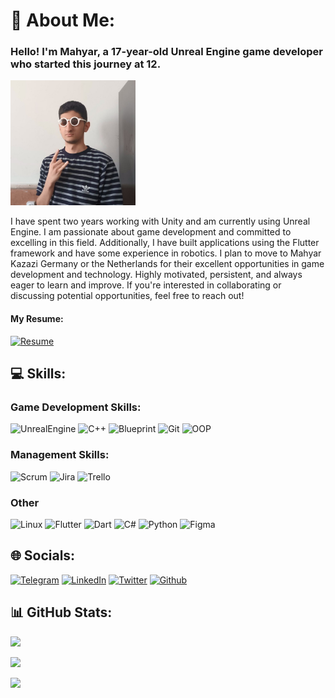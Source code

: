 # 🚀 About Me:
### Hello! I'm **Mahyar**, a 17-year-old **Unreal Engine** game developer who started this journey at 12.
<img src="ProfilePicture.jpg" alt="Profile Picture" width="200"/>

I have spent two years working with Unity and am currently using Unreal
Engine. I am passionate about game development and committed to
excelling in this field. Additionally, I have built applications using the Flutter
framework and have some experience in robotics. I plan to move to
Mahyar Kazazi
Germany or the Netherlands for their excellent opportunities in game
development and technology. Highly motivated, persistent, and always
eager to learn and improve. If you're interested in collaborating or
discussing potential opportunities, feel free to reach out!

#### My Resume:
[![Resume](https://img.shields.io/badge/RESUMsE-%23026F81.svg?style=for-the-badge&logo=ReactiveResume&logoColor=white)](https://rxresu.me/mahyar-86/mahyar-kazazi-resume)
## 💻 Skills:
### Game Development Skills:
![UnrealEngine](https://img.shields.io/badge/Unreal_Engine-%2300599C.svg?style=for-the-badge&logo=unrealengine)
![C++](https://img.shields.io/badge/c++-%2300599C.svg?style=for-the-badge&logo=c%2B%2B&logoColor=white)
![Blueprint](https://img.shields.io/badge/Blueprint-%2300599C.svg?style=for-the-badge&)
![Git](https://img.shields.io/badge/Git-%2300599C.svg?style=for-the-badge&logo=git)
![OOP](https://img.shields.io/badge/OOP-%2300599C.svg?style=for-the-badge&)

### Management Skills:
![Scrum](https://img.shields.io/badge/Scrum-%23026AA7.svg?style=for-the-badge)
![Jira](https://img.shields.io/badge/Jira-%23026AA7.svg?style=for-the-badge&logo=Jira&logoColor=white)
![Trello](https://img.shields.io/badge/Trello-%23026AA7.svg?style=for-the-badge&logo=Trello&logoColor=white)

### Other
![Linux](https://img.shields.io/badge/Linux-%23026AA7.svg?style=for-the-badge&logo=Linux&logoColor=white)
![Flutter](https://img.shields.io/badge/Flutter-%2302569B.svg?style=for-the-badge&logo=Flutter&logoColor=white)
![Dart](https://img.shields.io/badge/dart-%230175C2.svg?style=for-the-badge&logo=dart&logoColor=white) 
![C#](https://img.shields.io/badge/c%23-%23239120.svg?style=for-the-badge&logo=c-sharp&logoColor=white)
![Python](https://img.shields.io/badge/python-3670A0?style=for-the-badge&logo=python&logoColor=ffdd54)
![Figma](https://img.shields.io/badge/figma-%23F24E1E.svg?style=for-the-badge&logo=figma&logoColor=white)

## 🌐 Socials:
[![Telegram](https://img.shields.io/badge/Telegram-%231DA1F2.svg?logo=Telegram&logoColor=white)](https://facebook.com/mahyar.kazazi.9)
[![LinkedIn](https://img.shields.io/badge/LinkedIn-%230077B5.svg?logo=linkedin&logoColor=white)](https://linkedin.com/in/mahyarkazazi/) [![Twitter](https://img.shields.io/badge/Twitter-%231877F2.svg?logo=X&logoColor=white)](https://twitter.com/KazaziMahyar) 
[![Github](https://img.shields.io/badge/Github-%231877F2.svg?logo=Github&logoColor=white)](https://github.com/Mahyar-86) 

## 📊 GitHub Stats:
![](https://github-readme-stats.vercel.app/api?username=Mahyar-86&theme=dark&hide_border=false&include_all_commits=true&count_private=true)

![](https://github-readme-stats.vercel.app/api/top-langs/?username=Mahyar-86&theme=dark&hide_border=false&include_all_commits=true&count_private=true&layout=compact)

![](https://visitcount.itsvg.in/api?id=Mahyar-86&icon=0&color=0)